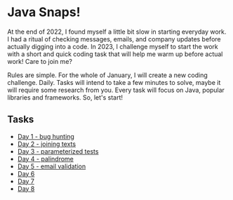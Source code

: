 # Java Snaps!

At the end of 2022, I found myself a little bit slow in starting everyday work. 
I had a ritual of checking messages, emails, and company updates before actually digging into a code. 
In 2023, I challenge myself to start the work with a short and quick coding task that will help me warm up before actual work! 
Care to join me?

Rules are simple. 
For the whole of January, I will create a new coding challenge. 
Daily. Tasks will intend to take a few minutes to solve, maybe it will require some research from you. 
Every task will focus on Java, popular libraries and frameworks. So, let's start!

## Tasks

* [Day 1 - bug hunting](/day001/README.MD)
* [Day 2 - joining texts](/day002/README.MD)
* [Day 3 - parameterized tests](/day003/README.MD)
* [Day 4 - palindrome](/day004/README.MD)
* [Day 5 - email validation](/day005/README.MD)
* [Day 6](/day006/README.MD)
* [Day 7](/day007/README.MD)
* [Day 8](/day008/README.MD)